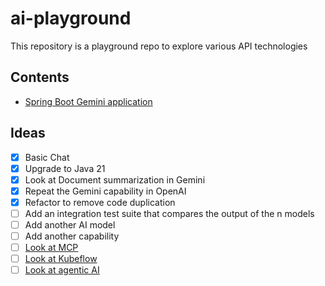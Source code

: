 # ai-playground

This repository is a playground repo to explore various API technologies

## Contents

- [Spring Boot Gemini application](./gemini/README.MD)

## Ideas

- [x] Basic Chat
- [x] Upgrade to Java 21
- [x] Look at Document summarization in Gemini
- [x] Repeat the Gemini capability in OpenAI
- [x] Refactor to remove code duplication
- [ ] Add an integration test suite that compares the output of the n models 
- [ ] Add another AI model
- [ ] Add another capability
- [ ] [Look at MCP](mcp/Gemini-Suggestion.MD)
- [ ] [Look at Kubeflow](kubeflow/Gemini-Suggestion.MD)
- [ ] [Look at agentic AI](agentic/Gemini-Suggestion.MD)